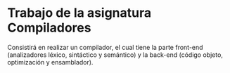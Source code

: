 # Trabajo de la asignatura Compiladores

Consistirá en realizar un compilador, el cual tiene la parte front-end (analizadores léxico, sintáctico y semántico) y la back-end (código objeto, optimización y ensamblador).
